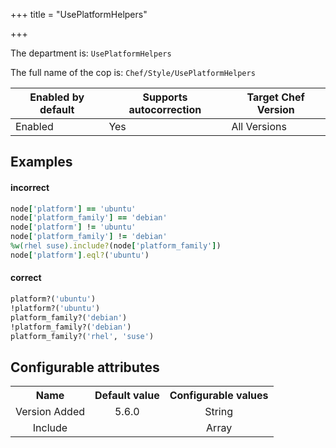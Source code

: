 +++
title = "UsePlatformHelpers"

+++

<!-- This content is automatically generated. See https://github.com/chef/chef-web-docs/blob/main/generated/README.md -->

The department is: `UsePlatformHelpers`

The full name of the cop is: `Chef/Style/UsePlatformHelpers`

| Enabled by default | Supports autocorrection | Target Chef Version |
| --- | --- | --- |
| Enabled | Yes | All Versions |

## Examples


#### incorrect

```ruby
node['platform'] == 'ubuntu'
node['platform_family'] == 'debian'
node['platform'] != 'ubuntu'
node['platform_family'] != 'debian'
%w(rhel suse).include?(node['platform_family'])
node['platform'].eql?('ubuntu')
```

#### correct

```ruby
platform?('ubuntu')
!platform?('ubuntu')
platform_family?('debian')
!platform_family?('debian')
platform_family?('rhel', 'suse')
```

## Configurable attributes

<table>
<tbody><tr>
<th>Name</th>
<th>Default value</th>
<th>Configurable values</th>
</tr>
<tr>
<td style="text-align:center">Version Added</td>
<td style="text-align:center">5.6.0</td>
<td style="text-align:center">String</td>
</tr>
<tr><td style="text-align:center">Include</td>
<td style="text-align:center"><ul>
</ul>
</td>
<td style="text-align:center">Array</td>
</tr></tbody></table>
